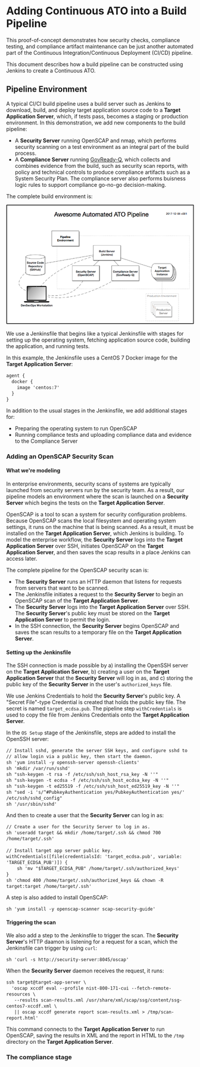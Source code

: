 # Adding Continuous ATO into a Build Pipeline

This proof-of-concept demonstrates how security checks, compliance testing, and compliance artifact maintenance can be just another automated part of the Continuous Integration/Continuous Deployment (CI/CD) pipeline.

This document describes how a build pipeline can be constructed using Jenkins to create a Continuous ATO.


## Pipeline Environment

A typical CI/CI build pipeline uses a build server such as Jenkins to download, build, and deploy target application source code to a **Target Application Server**, which, if tests pass, becomes a staging or production environment. In this demonstration, we add new components to the build pipeline:

* A **Security Server** running OpenSCAP and nmap, which performs security scanning on a test environment as an integral part of the build process.
* A **Compliance Server** running [GovReady-Q](https://github.com/GovReady/govready-q), which collects and combines evidence from the build, such as security scan reports, with policy and technical controls to produce compliance artifacts such as a System Security Plan. The compliance server also performs buisness logic rules to support compliance go-no-go decision-making.

The complete build environment is:

![Diagram showing a build pipeline environment consisting of a Source Code Repository (GitHub) a Build Server (Jenkins), a Target Application Instance, a Security and Monitoring Server (OpenSCAP), a Compliance Server (GovReady-Q), a DevSecOps Workstation, and Production Environment.](docs/c-a-k-system-diagram-p1.png)

We use a Jenkinsfile that begins like a typical Jenkinsfile with stages for setting up the operating system, fetching application source code, building the application, and running tests.

In this example, the Jenkinsfile uses a CentOS 7 Docker image for the **Target Application Server**:

	agent {
	  docker {
	    image 'centos:7'
	  }
	}

In addition to the usual stages in the Jenkinsfile, we add additional stages for:

* Preparing the operating system to run OpenSCAP
* Running compliance tests and uploading compliance data and evidence to the Compliance Server


### Adding an OpenSCAP Security Scan

#### What we're modeling

In enterprise environments, security scans of systems are typically launched from security servers run by the security team. As a result, our pipeline models an environment where the scan is launched on a **Security Server** which begins the tests on the **Target Application Server**.

OpenSCAP is a tool to scan a system for security configuration problems. Because OpenSCAP scans the local filesystem and operating system settings, it runs on the machine that is being scanned. As a result, it must be installed on the **Target Application Server**, which Jenkins is building. To model the enterprise workflow, the **Security Server** logs into the **Target Application Server** over SSH, initiates OpenSCAP on the **Target Application Server**, and then saves the scap results in a place Jenkins can access later.

The complete pipeline for the OpenSCAP security scan is:

* The **Security Server** runs an HTTP daemon that listens for requests from servers that want to be scanned.
* The Jenkinsfile initiates a request to the **Security Server** to begin an OpenSCAP scan of the **Target Application Server**.
* The **Security Server** logs into the **Target Application Server** over SSH. The **Security Server**'s public key must be stored on the **Target Application Server** to permit the login.
* In the SSH connection, the **Security Server** begins OpenSCAP and saves the scan results to a temporary file on the **Target Application Server**.

#### Setting up the Jenkinsfile

The SSH connection is made possible by a) installing the OpenSSH server on the **Target Application Server**, b) creating a user on the **Target Application Server** that the **Security Server** will log in as, and c) storing the public key of the **Security Server** in the user's `authorized_keys` file.

We use Jenkins Credentials to hold the **Security Server**'s public key. A "Secret File"-type Credential is created that holds the public key file. The secret is named `target_ecdsa.pub`. The pipeline step `withCredentials` is used to copy the file from Jenkins Credentials onto the **Target Application Server**.

In the `OS Setup` stage of the Jenkinsfile, steps are added to install the OpenSSH server:

    // Install sshd, generate the server SSH keys, and configure sshd to
    // allow login via a public key, then start the daemon.
    sh 'yum install -y openssh-server openssh-clients'
    sh 'mkdir /var/run/sshd'
    sh "ssh-keygen -t rsa -f /etc/ssh/ssh_host_rsa_key -N ''"
    sh "ssh-keygen -t ecdsa -f /etc/ssh/ssh_host_ecdsa_key -N ''"
    sh "ssh-keygen -t ed25519 -f /etc/ssh/ssh_host_ed25519_key -N ''"
    sh "sed -i 's/^#PubkeyAuthentication yes/PubkeyAuthentication yes/' /etc/ssh/sshd_config"
    sh '/usr/sbin/sshd'

And then to create a user that the **Security Server** can log in as:

    // Create a user for the Security Server to log in as.
    sh 'useradd target && mkdir /home/target/.ssh && chmod 700 /home/target/.ssh'
    
    // Install target app server public key.
    withCredentials([file(credentialsId: 'target_ecdsa.pub', variable: 'TARGET_ECDSA_PUB')]) {
        sh 'mv "$TARGET_ECDSA_PUB" /home/target/.ssh/authorized_keys'
    }
    sh 'chmod 400 /home/target/.ssh/authorized_keys && chown -R target:target /home/target/.ssh'

A step is also added to install OpenSCAP:

    sh 'yum install -y openscap-scanner scap-security-guide'

#### Triggering the scan

We also add a step to the Jenkinsfile to trigger the scan. The **Security Server**'s HTTP daamon is listening for a request for a scan, which the Jenkinsfile can trigger by using `curl`:

    sh 'curl -s http://security-server:8045/oscap'

When the **Security Server** daemon receives the request, it runs:

	ssh target@target-app-server \
	  'oscap xccdf eval --profile nist-800-171-cui --fetch-remote-resources \
	   --results scan-results.xml /usr/share/xml/scap/ssg/content/ssg-centos7-xccdf.xml \
	   || oscap xccdf generate report scan-results.xml > /tmp/scan-report.html'

This command connects to the **Target Application Server** to run OpenSCAP, saving the results in XML and the report in HTML to the `/tmp` directory on the **Target Application Server**.

### The compliance stage
